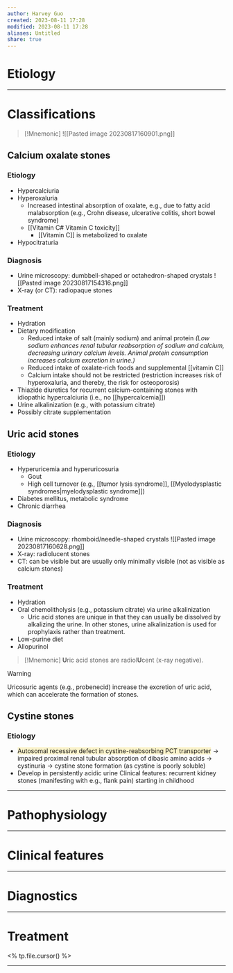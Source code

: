 ```yaml
---
author: Harvey Guo
created: 2023-08-11 17:28
modified: 2023-08-11 17:28
aliases: Untitled
share: true
---
```

# Etiology


---
# Classifications
>[!Mnemonic] 
>![[Pasted image 20230817160901.png]]
## Calcium oxalate stones
### Etiology
- Hypercalciuria
- Hyperoxaluria
	- Increased intestinal absorption of oxalate, e.g., due to fatty acid malabsorption (e.g., Crohn disease, ulcerative colitis, short bowel syndrome)
	 - [[Vitamin C# Vitamin C toxicity]]
		 - [[Vitamin C]] is metabolized to oxalate
- Hypocitraturia
### Diagnosis
- Urine microscopy: dumbbell-shaped or octahedron-shaped crystals ![[Pasted image 20230817154316.png]]
- X-ray (or CT): radiopaque stones
### Treatment
- Hydration
- Dietary modification
	- Reduced intake of salt (mainly sodium) and animal protein *(Low sodium enhances renal tubular reabsorption of sodium and calcium, decreasing urinary calcium levels. Animal protein consumption increases calcium excretion in urine.)*
	- Reduced intake of oxalate-rich foods and supplemental [[vitamin C]]
	- Calcium intake should not be restricted (restriction increases risk of hyperoxaluria, and thereby, the risk for osteoporosis) 
- Thiazide diuretics for recurrent calcium-containing stones with idiopathic hypercalciuria (i.e., no [[hypercalcemia]]) 
- Urine alkalinization (e.g., with potassium citrate)
- Possibly citrate supplementation
## Uric acid stones
### Etiology
- Hyperuricemia and hyperuricosuria
	- Gout
	- High cell turnover (e.g., [[tumor lysis syndrome]], [[Myelodysplastic syndromes|myelodysplastic syndrome]])
- Diabetes mellitus, metabolic syndrome
- Chronic diarrhea
### Diagnosis
- Urine microscopy: rhomboid/needle-shaped crystals ![[Pasted image 20230817160628.png]]
- X-ray: radiolucent stones
- CT: can be visible but are usually only minimally visible (not as visible as calcium stones)
### Treatment
- Hydration
- Oral chemolitholysis (e.g., potassium citrate) via urine alkalinization 
	- Uric acid stones are unique in that they can usually be dissolved by alkalizing the urine. In other stones, urine alkalinization is used for prophylaxis rather than treatment.
- Low-purine diet
- Allopurinol
>[!Mnemonic] 
>**U**ric acid stones are radiol**U**cent (x-ray negative).

>[!warning] 
>Uricosuric agents (e.g., probenecid) increase the excretion of uric acid, which can accelerate the formation of stones.
## Cystine stones
### Etiology
- <span style="background:rgba(240, 200, 0, 0.2)">Autosomal recessive defect in cystine-reabsorbing PCT transporter</span> → impaired proximal renal tubular absorption of dibasic amino acids → cystinuria → cystine stone formation (as cystine is poorly soluble)
- Develop in persistently acidic urine
Clinical features: recurrent kidney stones (manifesting with e.g., flank pain) starting in childhood

---
# Pathophysiology


---
# Clinical features


---
# Diagnostics


---
# Treatment
<% tp.file.cursor() %>

---
